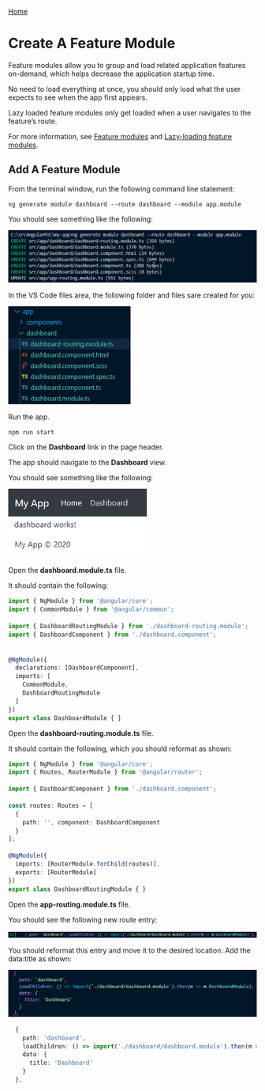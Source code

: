 [Home](README.md)

# Create A Feature Module

Feature modules allow you to group and load related application features on-demand, which helps decrease the application startup time.  

No need to load everything at once, you should only load what the user expects to see when the app first appears. 

Lazy loaded feature modules only get loaded when a user navigates to the feature’s route. 

For more information, see [Feature modules](https://angular.io/guide/feature-modules) and [Lazy-loading feature modules](https://angular.io/guide/lazy-loading-ngmodules).

## Add A Feature Module

From the terminal window, run the following command line statement:

```
ng generate module dashboard --route dashboard --module app.module
```

You should see something like the following:

![image.png](/.attachments/image-f0b4a08e-39fd-4335-baae-b04aef57e0b9.png)

In the VS Code files area, the following folder and files sare created for you:

![image.png](/.attachments/image-ef968f46-8aea-46f7-98fe-fd50088395dc.png)

Run the app.

```
npm run start
```

Click on the **Dashboard** link in the page header.

The app should navigate to the **Dashboard** view.

You should see something like the following:

![image.png](/.attachments/image-cca6c6c1-963e-4a5c-8094-a2df1e0c4011.png)

Open the **dashboard.module.ts** file.

It should contain the following:

``` typescript
import { NgModule } from '@angular/core';
import { CommonModule } from '@angular/common';

import { DashboardRoutingModule } from './dashboard-routing.module';
import { DashboardComponent } from './dashboard.component';


@NgModule({
  declarations: [DashboardComponent],
  imports: [
    CommonModule,
    DashboardRoutingModule
  ]
})
export class DashboardModule { }
```

Open the **dashboard-routing.module.ts** file.

It should contain the following, which you should reformat as shown:

``` typescript
import { NgModule } from '@angular/core';
import { Routes, RouterModule } from '@angular/router';

import { DashboardComponent } from './dashboard.component';

const routes: Routes = [
  {
    path: '', component: DashboardComponent
  }
];

@NgModule({
  imports: [RouterModule.forChild(routes)],
  exports: [RouterModule]
})
export class DashboardRoutingModule { }
```

Open the **app-routing.module.ts** file.

You should see the following new route entry:

![image.png](/.attachments/image-75d83512-07b9-45e9-abea-fb0c07466284.png)

You should reformat this entry and move it to the desired location. Add the data:title as shown:

![image.png](/.attachments/image-8b6405f3-cefe-4719-8a9e-8359b71d26ad.png)

``` typescript
  {
    path: 'dashboard',
    loadChildren: () => import('./dashboard/dashboard.module').then(m => m.DashboardModule),
    data: {
      title: 'Dashboard'
    }
  },
```





